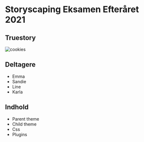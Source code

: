 # Storyscaping Eksamen Efteråret 2021 
## Truestory 

![cookies](http://https://i.ytimg.com/vi/eh3cv5QQYZY/maxresdefault.jpg)

## Deltagere
* Emma 
* Sandie
* Line
* Karla 

## Indhold
* Parent theme 
* Child theme 
* Css
* Plugins
